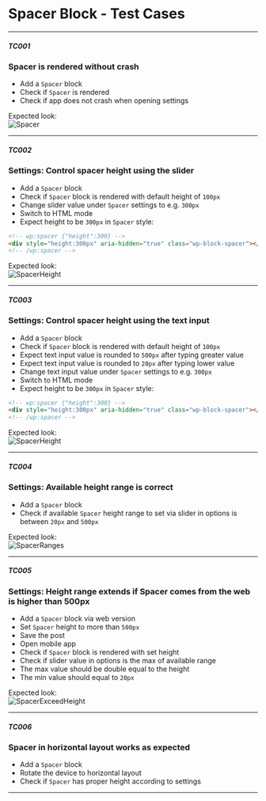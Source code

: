 # Spacer Block - Test Cases

--------------------------------------------------------------------------------

##### TC001

### Spacer is rendered without crash

-   Add a `Spacer` block
-   Check if `Spacer` is rendered
-   Check if app does not crash when opening settings

Expected look:  
![Spacer](../resources/spacer.png)

--------------------------------------------------------------------------------

##### TC002

### Settings: Control spacer height using the slider

-   Add a `Spacer` block
-   Check if `Spacer` block is rendered with default height of `100px`
-   Change slider value under `Spacer` settings to e.g. `300px`
-   Switch to HTML mode
-   Expect height to be `300px` in `Spacer` style:

```html
<!-- wp:spacer {"height":300} -->
<div style="height:300px" aria-hidden="true" class="wp-block-spacer"></div>
<!-- /wp:spacer -->
```

Expected look:  
![SpacerHeight](../resources/spacer-height.png)

--------------------------------------------------------------------------------

##### TC003

### Settings: Control spacer height using the text input

-   Add a `Spacer` block
-   Check if `Spacer` block is rendered with default height of `100px`
-   Expect text input value is rounded to `500px` after typing greater value
-   Expect text input value is rounded to `20px` after typing lower value
-   Change text input value under `Spacer` settings to e.g. `300px`
-   Switch to HTML mode
-   Expect height to be `300px` in `Spacer` style:

```html
<!-- wp:spacer {"height":300} -->
<div style="height:300px" aria-hidden="true" class="wp-block-spacer"></div>
<!-- /wp:spacer -->
```

Expected look:  
![SpacerHeight](../resources/spacer-height.png)

--------------------------------------------------------------------------------

##### TC004

### Settings: Available height range is correct

-   Add a `Spacer` block
-   Check if available `Spacer` height range to set via slider in options is between `20px` and `500px`

Expected look:  
![SpacerRanges](../resources/spacer-max-height.png)

--------------------------------------------------------------------------------

##### TC005

### Settings: Height range extends if Spacer comes from the web is higher than 500px

-   Add a `Spacer` block via web version
-   Set `Spacer` height to more than `500px`
-   Save the post
-   Open mobile app
-   Check if `Spacer` block is rendered with set height
-   Check if slider value in options is the max of available range
-   The max value should be double equal to the height
-   The min value should equal to `20px`

Expected look:  
![SpacerExceedHeight](../resources/spacer-exceed-height.png)

--------------------------------------------------------------------------------

##### TC006

### Spacer in horizontal layout works as expected

-   Add a `Spacer` block
-   Rotate the device to horizontal layout
-   Check if `Spacer` has proper height according to settings

--------------------------------------------------------------------------------
